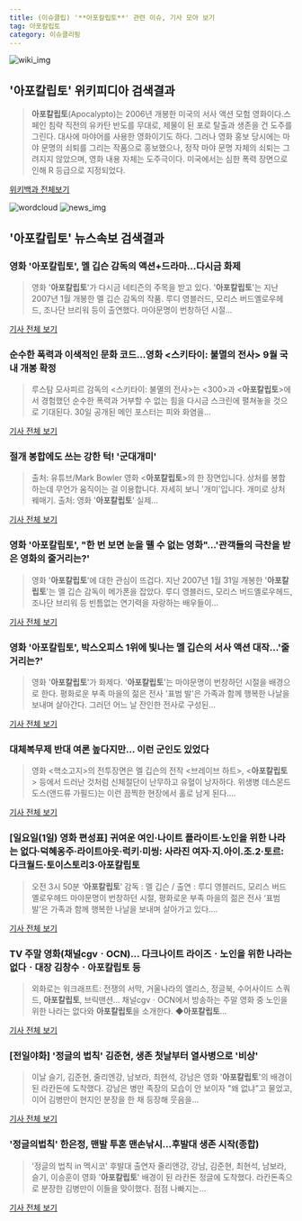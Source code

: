 ```yaml
---
title: (이슈클립) '**아포칼립토**' 관련 이슈, 기사 모아 보기
tag: 아포칼립토
category: 이슈클리핑
---
```

![wiki_img](https://user-images.githubusercontent.com/42597476/44503234-41136a80-a6d0-11e8-9071-6fc6418eafe4.png)
## **'**아포칼립토**'** 위키피디아 검색결과
>**아포칼립토**(Apocalypto)는 2006년 개봉한 미국의 서사 액션 모험 영화이다.스페인 침략 직전의 유카탄 반도를 무대로, 제물이 된 포로 탈출과 생존을 건 도주를 그린다. 대사에 마야어를 사용한 영화이기도 하다. 그러나 영화 홍보 당시에는 마야 문명의 쇠퇴를 그리는 작품으로 홍보했으나, 정작 마야 문명 자체의 쇠퇴는 그려지지 않았으며, 영화 내용 자체는 도주극이다. 미국에서는 심한 폭력 장면으로 인해 R 등급으로 지정되었다.

<a href="https://ko.wikipedia.org/wiki/아포칼립토" target="_blank">위키백과 전체보기</a>

![wordcloud](https://s3.ap-northeast-2.amazonaws.com/lyrics101-wordcloud/2018-09-01-1535744139.png)
![news_img](https://user-images.githubusercontent.com/42597476/44507050-1206f400-a6e4-11e8-8d98-7ffbfebb353f.png)
## **'**아포칼립토**'** 뉴스속보 검색결과
### 영화 '**아포칼립토**', 멜 깁슨 감독의 액션+드라마…다시금 화제

>영화 '**아포칼립토**'가 다시금 네티즌의 주목을 받고 있다. '**아포칼립토**'는 지난 2007년 1월 개봉한 멜 깁슨 감독의 작품. 루디 영블러드, 모리스 버드옐로우헤드, 조나단 브리워 등이 출연했다. 마야문명이 번창하던 시절...

<a href="http://www.topstarnews.net/news/articleView.html?idxno=474888" target="_blank">기사 전체 보기</a>

### 순수한 폭력과 이색적인 문화 코드...영화 <스키타이: 불멸의 전사> 9월 국내 개봉 확정

>루스탐 모사피르 감독의 <스키타이: 불멸의 전사>는 <300>과 <**아포칼립토**>에서 경험했던 순수한 폭력과 거부할 수 없는 힘을 다시금 스크린에 펼쳐놓을 것으로 기대된다. 30일 공개된 메인 포스터는 피와 화염을...

<a href="http://www.anewsa.com/detail.php?number=1363641&thread=07r06" target="_blank">기사 전체 보기</a>

### 절개 봉합에도 쓰는 강한 턱! '군대개미'

>출처: 유튜브/Mark Bowler 영화 <**아포칼립토**>의 한 장면입니다. 상처를 봉합하는데 무언가 움직이는 걸 이용합니다.  자세히 보니 '개미'입니다. 개미로 상처 꿰매기. 출처: 영화 '**아포칼립토**' 실제...

<a href="http://www.astronomer.rocks/news/articleView.html?idxno=86190" target="_blank">기사 전체 보기</a>

### 영화 '**아포칼립토**', "한 번 보면 눈을 뗄 수 없는 영화"…'관객들의 극찬을 받은 영화의 줄거리는?'

>영화 '**아포칼립토**'에 대한 관심이 뜨겁다. 지난 2007년 1월 31일 개봉한 '**아포칼립토**'는 멜 깁슨 감독이 메가폰을 잡았다. 루디 영블러드, 모리스 버드옐로우헤드, 조나단 브리워 등 빈틈없는 연기력을 자랑하는 배우들이...

<a href="http://www.topstarnews.net/news/articleView.html?idxno=463738" target="_blank">기사 전체 보기</a>

### 영화 '**아포칼립토**', 박스오피스 1위에 빛나는 멜 깁슨의 서사 액션 대작…'줄거리는?'

>영화 '**아포칼립토**'가 화제다. '**아포칼립토**'는 마야문명이 번창하던 시절을 배경으로 한다. 평화로운 부족 마을의 젊은 전사 '표범 발'은 가족과 함께 행복한 나날을 보내며 살아간다. 그러던 어느 날 잔인한 전사로 구성된...

<a href="http://www.topstarnews.net/news/articleView.html?idxno=455924" target="_blank">기사 전체 보기</a>

### 대체복무제 반대 여론 높다지만... 이런 군인도 있었다

>영화 <핵소고지>의 전투장면은 멜 깁슨의 전작 <브레이브 하트>, <**아포칼립토**> 등에서 드러난 것처럼 신체절단이 난무하고 유혈이 낭자하다. 위생병 데스몬드 도스(앤드류 가필드)는 이런 끔찍한 현장에서 홀로 남게 된다....

<a href="http://www.ohmynews.com/NWS_Web/View/at_pg.aspx?CNTN_CD=A0002450324&CMPT_CD=P0010&utm_source=naver&utm_medium=newsearch&utm_campaign=naver_news" target="_blank">기사 전체 보기</a>

### [일요일(1일) 영화 편성표] 귀여운 여인·나이트 플라이트·노인을 위한 나라는 없다·덕혜옹주·라이트아웃·럭키·미씽: 사라진 여자·지.아이.조.2·토르: 다크월드·토이스토리3·**아포칼립토**

>오전 3시 50분 ‘**아포칼립토**’ 감독 : 멜 깁슨 / 출연 : 루디 영블러드, 모리스 버드옐로우헤드 마야문명이 번창하던 시절, 평화로운 부족 마을의 젊은 전사 ‘표범 발’은 가족과 함께 행복한 나날을 보내며 살아가고 있다....

<a href="http://chicnews.mk.co.kr/article.php?aid=1530363600198450011" target="_blank">기사 전체 보기</a>

### TV 주말 영화(채널cgvㆍOCN)… 다크나이트 라이즈ㆍ노인을 위한 나라는 없다ㆍ대장 김창수ㆍ**아포칼립토** 등

>외화로는 워크래프트: 전쟁의 서막, 거울나라의 앨리스, 정글북, 수어사이드 스쿼드, **아포칼립토**, 브릭맨션... 채널cgvㆍOCN에서 방송하는 주말 영화 중 노인을 위한 나라는 없다와 **아포칼립토**을 소개한다. ◆**아포칼립토**...

<a href="http://www.etoday.co.kr/news/section/newsview.php?idxno=1636679" target="_blank">기사 전체 보기</a>

### [전일야화] '정글의 법칙' 김준현, 생존 첫날부터 열사병으로 '비상'

>이날 슬기, 김준현, 줄리엔강, 남보라, 최현석, 강남은 영화 '**아포칼립토**'의 배경이 된 라칸돈에 도착했다. 강남은 병만 족장의 모습이 안 보이자 "왜 없냐"고 물었고, 이어 김병만이 현지인 분장을 한 채 등장해 웃음을...

<a href="http://www.xportsnews.com/?ac=article_view&entry_id=989536" target="_blank">기사 전체 보기</a>

### '정글의법칙' 한은정, 맨발 투혼 맨손낚시…후발대 생존 시작(종합)

>'정글의 법칙 in 멕시코' 후발대 출연자 줄리앤강, 강남, 김준현, 최현석, 남보라, 슬기, 이승훈이 영화 '**아포칼립토**' 배경이 된 라칸돈 정글에 도착했다. 라칸돈족으로 분장한 김병만이 이들을 맞이했다. 점점 나빠지는...

<a href="http://news1.kr/articles/?3352881" target="_blank">기사 전체 보기</a>


